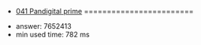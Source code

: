 + [041 Pandigital prime](http://projecteuler.net/problem=41)
========================

- answer: 7652413 
- min used time: 782 ms

